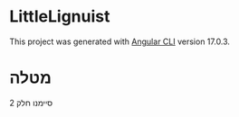 # LittleLignuist

This project was generated with [Angular CLI](https://github.com/angular/angular-cli) version 17.0.3.

# מטלה
סיימנו חלק 2